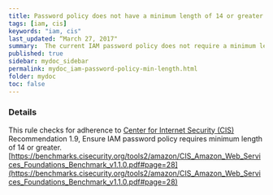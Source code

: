 ```yaml
---
title: Password policy does not have a minimum length of 14 or greater
tags: [iam, cis]
keywords: "iam, cis"
last_updated: “March 27, 2017"
summary:  The current IAM password policy does not require a minimum length of 14 or greater
published: true
sidebar: mydoc_sidebar
permalink: mydoc_iam-password-policy-min-length.html
folder: mydoc
toc: false
---
```


### Details  
This rule checks for adherence to [Center for Internet Security (CIS)](https://www.cisecurity.org/) Recommendation 1.9, Ensure IAM password policy requires minimum length of 14 or greater. [https://benchmarks.cisecurity.org/tools2/amazon/CIS_Amazon_Web_Services_Foundations_Benchmark_v1.1.0.pdf#page=28](https://benchmarks.cisecurity.org/tools2/amazon/CIS_Amazon_Web_Services_Foundations_Benchmark_v1.1.0.pdf#page=28) 
